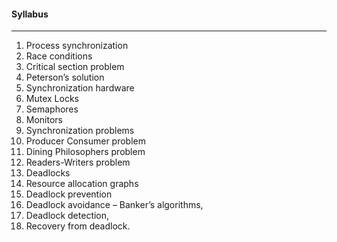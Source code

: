 #### Syllabus
----
1. Process synchronization
2. Race conditions
3. Critical section problem
4. Peterson’s solution
5. Synchronization hardware
6. Mutex Locks
7. Semaphores
8. Monitors
9. Synchronization problems
10. Producer Consumer problem
11. Dining Philosophers problem
12. Readers-Writers problem
13. Deadlocks
14. Resource allocation graphs
15. Deadlock prevention
16. Deadlock avoidance – Banker’s algorithms,
17. Deadlock detection,
18. Recovery from deadlock.